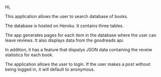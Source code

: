 Hi,

This application allows the user to search database of books.

The database is hosted on  Heroku. It contains three tables.

The app generates pages for each item in the database where the user can leave reviews. It also displays data from the goodreads api.

In addition, it has a feature that dispalys JSON data containing the reveiw
statistics for each book.

The application allows the user to login. If the user makes a post without being
logged in, it will default to anonymous.
